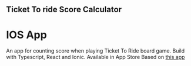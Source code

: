 ## Ticket To ride Score Calculator
# IOS App

An app for counting score when playing Ticket To Ride board game. Build with Typescript, React and Ionic. Available in App Store
Based on [this app](https://github.com/TatianaIvanovaW/TicketToRide)
